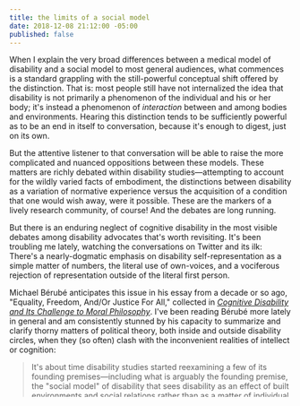 ```yaml
---
title: the limits of a social model
date: 2018-12-08 21:12:00 -05:00
published: false
---
```


When I explain the very broad differences between a medical model of disability and a social model to most general audiences, what commences is a standard grappling with the still-powerful conceptual shift offered by the distinction. That is: most people still have not internalized the idea that disability is not primarily a phenomenon of the individual and his or her body; it's instead a phenomenon of *interaction* between and among bodies and environments. Hearing this distinction tends to be sufficiently powerful as to be an end in itself to conversation, because it's enough to digest, just on its own. 

But the attentive listener to that conversation will be able to raise the more complicated and nuanced oppositions between these models. These matters are richly debated within disability studies—attempting to account for the wildly varied facts of embodiment, the distinctions between disability as a variation of normative experience versus the acquisition of a condition that one would wish away, were it possible. These are the markers of a lively research community, of course! And the debates are long running.

But there is an enduring neglect of cognitive disability in the most visible debates among disability advocates that's worth revisiting. It's been troubling me lately, watching the conversations on Twitter and its ilk: There's a nearly-dogmatic emphasis on disability self-representation as a simple matter of numbers, the literal use of own-voices, and a vociferous rejection of representation outside of the literal first person. 

Michael Bérubé anticipates this issue in his essay from a decade or so ago, "Equality, Freedom, And/Or Justice For All," collected in [*Cognitive Disability and Its Challenge to Moral Philosophy*](https://www.amazon.com/Cognitive-Disability-Challenge-Moral-Philosophy/dp/1405198281/ref=sr_1_1?ie=UTF8&qid=1544322306&sr=8-1&keywords=cognitive+disability+and+its+challenge+to+moral+philosophy). I've been reading Bérubé more lately in general and am consistently stunned by his capacity to summarize and clarify thorny matters of political theory, both inside and outside disability circles, when they (so often) clash with the inconvenient realities of intellect or cognition:

>It's about time disability studies started reexamining a few of its founding premises—including what is arguably the founding premise, the "social model" of disability that sees disability as an effect of built environments and social relations rather than as a matter of individual bodies and minds. Tom Shakespeare, one of the people responsible for elaborating the social model in the United Kingdom, [recently wrote](https://www.amazon.com/Disability-Studies-Reader-Lennard-Davis/dp/0415630517/ref=sr_1_2?ie=UTF8&qid=1544323242&sr=8-2&keywords=the+disability+studies+reader) that the social model "has now become a barrier to further progress" in advancing disability rights—partly because it fails to account adequately for people with cognitive disabilities. It is easier, in other words, to speak of a "barrier-free environment" when one is speaking of wheelchairs and ramps than when one is speaking of significant cognitive disabilities. Shakespeare's argument may be overdrawn or premature, for all the instruments agree that most people and most social institutions haven't yet *gotten to* the social model of disability; but then, recognizing the limits of that model is not an argument for jettisoning it altogether.
>
>Relatedly, disability studies in the United States has dramatically under-theorized surrogacy and guardianship, emphasizing the self-representation of people with disabilities and overlooking the position of people with disabilities whose only substantial hope of representation lies in having their wishes—insofar as we can know their wishes—represented by another. The reasons for this under-theorization are numerous: disability studies theorists have tended subtly to emphasize physical over cognitive disabilities, particularly severe cognitive disabilities, in part because you don't find a lot of people with severe cognitive disabilities holding academic positions; autonomy and self-representation remain an alluring ideal even (or especially) for people with disabilities; too strong an emphasis on guardianship seems to entail the further infantilization of people with cognitive disabilities; and in my wing of the humanities, where we have been post-something for quite some time, we are still too accustomed to think in terms of the "indignity of speaking for others," as Gilles Deleuze put it in an oft-cited interview with Michel Foucault. We are, as a result, too reluctant to acknowledge that with regard to people with severe cognitive disabilities, the surest way of recognizing their dignity is to recognize their guardians as people with the right and responsibility of speaking for others. 
>
>If those of us in disability studies are to meet the challenge of cognitive disability, then, we will need to think harder about the limits of the social model—and we will need to think more seriously about the roles of guardians.

